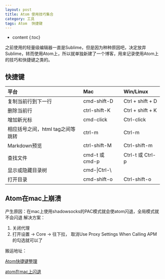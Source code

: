 ```yaml
---
layout: post
title: Atom 使用技巧集合
category: 工具
tags: Atom  快捷键
---
```


* content
{:toc}

之前使用的轻量级编辑器一直是Sublime，但是因为种种原因吧，决定放弃Sublime，转而使用Atom上，所以就单独新建了一个博客，用来记录使用Atom上的技巧和快捷键之类的。


## 快捷键

|平台|Mac |Win/Linux|
|:----|:------|:------|
|复制当前行到下一行|cmd-shift-D|Ctrl + shift + D|
|删除当前行|ctrl-shift-K|Ctrl + shift + K|
|增加新光标|cmd-click|Ctrl-click |
|相应括号之间，html tag之间等跳转|ctrl-m|Ctrl-m |
|Markdown预览|ctrl-shift-M|Ctrl-shift-m |
|	查找文件|cmd-t 或 cmd-p|Ctrl-t 或 Ctrl-p |
|	显示或隐藏目录树|cmd-\|Ctrl-\ |
|	打开目录|cmd-shift-o|Ctrl-shift-o |

## Atom在mac上崩溃
产生原因：在mac上使用shadowsocks的PAC模式就会使atom闪退，全局模式就不会闪退
解决方案：
1. 关闭代理
2. 打开设置 -> Core -> 往下拉， 取消Use Proxy Settings When Calling APM的勾选就可以了

搬运地址：    

[Atom快捷键整理](https://www.jianshu.com/p/e33f864981bb)  

[atom在mac上闪退](https://atom-china.org/t/topic/5735)

